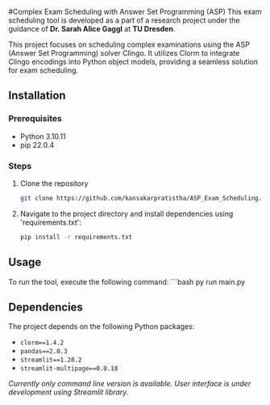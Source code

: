 #Complex Exam Scheduling with Answer Set Programming (ASP)
This exam scheduling tool is developed as a part of a research project under the guidance of **Dr. Sarah Alice Gaggl** at **TU Dresden**.

This project focuses on scheduling complex examinations using the ASP (Answer Set Programming) solver Clingo. It utilizes Clorm to integrate Clingo encodings into Python object models, providing a seamless solution for exam scheduling.

## Installation

### Prerequisites

- Python 3.10.11
- pip 22.0.4

### Steps

1. Clone the repository
    ```bash
    git clone https://github.com/kansakarpratistha/ASP_Exam_Scheduling.git

2. Navigate to the project directory and install dependencies using 'requirements.txt':
    ```bash
    pip install -r requirements.txt

## Usage

To run the tool, execute the following command:
    ```bash
    py run main.py

## Dependencies

The project depends on the following Python packages:
- `clorm==1.4.2`
- `pandas==2.0.3`
- `streamlit==1.28.2`
- `streamlit-multipage==0.0.18`

*Currently only command line version is available. User interface is under development using Streamlit library.*